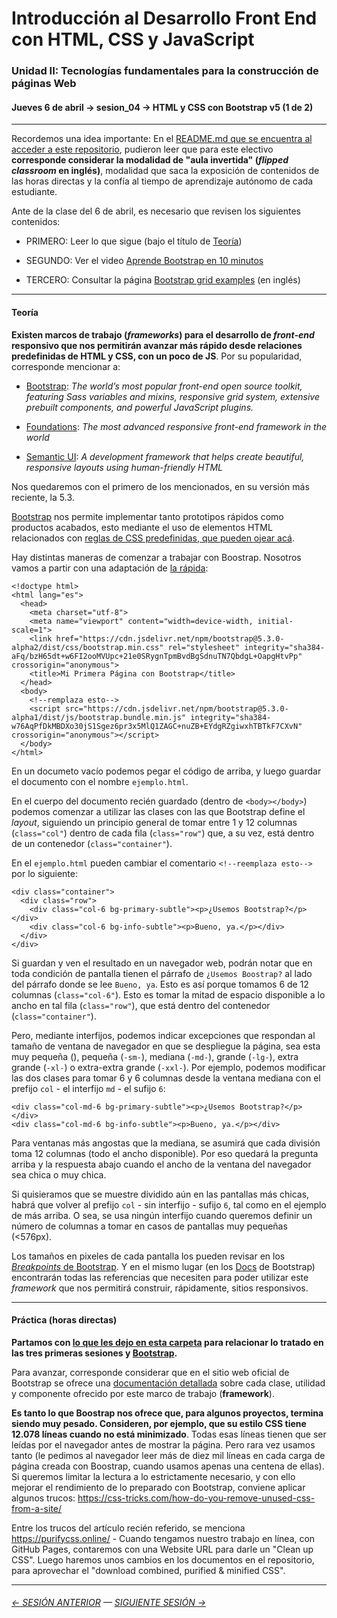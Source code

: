 # Introducción al Desarrollo Front End con HTML, CSS y JavaScript

### Unidad II: Tecnologías fundamentales para la construcción de páginas Web

#### Jueves 6 de abril → sesion_04 → HTML y CSS con Bootstrap v5 (1 de 2)

- - - - - - - - 

Recordemos una idea importante: En el [README.md que se encuentra al acceder a este repositorio](https://github.com/profesorfaco/front-2023-1#readme), pudieron leer que para este electivo **corresponde considerar la modalidad de "aula invertida" (*flipped classroom* en inglés)**, modalidad que saca la exposición de contenidos de las horas directas y la confía al tiempo de aprendizaje autónomo de cada estudiante. 

Ante de la clase del 6 de abril, es necesario que revisen los siguientes contenidos:


- PRIMERO: Leer lo que sigue (bajo el título de [Teoría](#teor%C3%ADa))

- SEGUNDO: Ver el video [Aprende Bootstrap en 10 minutos](https://youtu.be/XXllX0A_9KQ)

- TERCERO: Consultar la página [Bootstrap grid examples](https://getbootstrap.com/docs/5.3/examples/grid/) (en inglés)

- - - - - - - - 

#### Teoría

**Existen marcos de trabajo (*frameworks*) para el desarrollo de *front-end* responsivo que nos permitirán avanzar más rápido desde relaciones predefinidas de HTML y CSS, con un poco de JS**. Por su popularidad, corresponde mencionar a:

- [Bootstrap](https://getbootstrap.com/): *The world’s most popular front-end open source toolkit, featuring Sass variables and mixins, responsive grid system, extensive prebuilt components, and powerful JavaScript plugins.*

- [Foundations](https://get.foundation/): *The most advanced responsive front-end framework in the world* 

- [Semantic UI](https://semantic-ui.com/): *A development framework that helps create beautiful, responsive layouts using human-friendly HTML*

Nos quedaremos con el primero de los mencionados, en su versión más reciente, la 5.3. 

[Bootstrap](https://getbootstrap.com/) nos permite implementar tanto prototipos rápidos como productos acabados, esto mediante el uso de elementos HTML relacionados con [reglas de CSS predefinidas, que pueden ojear acá](https://cdn.jsdelivr.net/npm/bootstrap@5.3.0-alpha2/dist/css/bootstrap.css).

Hay distintas maneras de comenzar a trabajar con Boostrap. Nosotros vamos a partir con una adaptación de [la rápida](https://getbootstrap.com/docs/5.3/getting-started/introduction/#quick-start): 

```
<!doctype html>
<html lang="es">
  <head>
    <meta charset="utf-8">
    <meta name="viewport" content="width=device-width, initial-scale=1">
    <link href="https://cdn.jsdelivr.net/npm/bootstrap@5.3.0-alpha2/dist/css/bootstrap.min.css" rel="stylesheet" integrity="sha384-aFq/bzH65dt+w6FI2ooMVUpc+21e0SRygnTpmBvdBgSdnuTN7QbdgL+OapgHtvPp" crossorigin="anonymous">
    <title>Mi Primera Página con Bootstrap</title>
  </head>
  <body>
    <!--remplaza esto-->
    <script src="https://cdn.jsdelivr.net/npm/bootstrap@5.3.0-alpha1/dist/js/bootstrap.bundle.min.js" integrity="sha384-w76AqPfDkMBDXo30jS1Sgez6pr3x5MlQ1ZAGC+nuZB+EYdgRZgiwxhTBTkF7CXvN" crossorigin="anonymous"></script>
  </body>
</html>
```
En un documeto vacío podemos pegar el código de arriba, y luego guardar el documento con el nombre `ejemplo.html`.

En el cuerpo del documento recién guardado (dentro de `<body></body>`) podemos comenzar a utilizar las clases con las que Bootstrap define el *layout*, siguiendo un principio general de tomar entre 1 y 12 columnas (`class="col"`) dentro de cada fila (`class="row"`) que, a su vez, está dentro de un contenedor (`class="container"`). 

En el `ejemplo.html` pueden cambiar el comentario `<!--reemplaza esto-->` por lo siguiente:

```
<div class="container">
  <div class="row">
    <div class="col-6 bg-primary-subtle"><p>¿Usemos Bootstrap?</p></div>
    <div class="col-6 bg-info-subtle"><p>Bueno, ya.</p></div>
  </div>
</div>
```

Si guardan y ven el resultado en un navegador web, podrán notar que en toda condición de pantalla tienen el párrafo de `¿Usemos Boostrap?` al lado del párrafo donde se lee `Bueno, ya`. Esto es así porque tomamos 6 de 12 columnas (`class="col-6"`). Esto es tomar la mitad de espacio disponible a lo ancho en tal fila (`class="row"`), que está dentro del contenedor (`class="container"`).

Pero, mediante interfijos, podemos indicar excepciones que respondan al tamaño de ventana de navegador en que se despliegue la página, sea esta muy pequeña (), pequeña (`-sm-`), mediana (`-md-`), grande (`-lg-`), extra grande (`-xl-`) o extra-extra grande (`-xxl-`). Por ejemplo, podemos modificar las dos clases para tomar 6 y 6 columnas desde la ventana mediana con el prefijo `col` - el interfijo `md` - el sufijo `6`:  

```
<div class="col-md-6 bg-primary-subtle"><p>¿Usemos Bootstrap?</p></div>
<div class="col-md-6 bg-info-subtle"><p>Bueno, ya.</p></div> 
```

Para ventanas más angostas que la mediana, se asumirá que cada división toma 12 columnas (todo el ancho disponible). Por eso quedará la pregunta arriba y la respuesta abajo cuando el ancho de la ventana del navegador sea chica o muy chica.

Si quisieramos que se muestre dividido aún en las pantallas más chicas, habrá que volver al prefijo `col` - sin interfijo - sufijo `6`, tal como en el ejemplo de más arriba. O sea, se usa ningún interfijo cuando queremos definir un número de columnas a tomar en casos de pantallas muy pequeñas (<576px). 

Los tamaños en pixeles de cada pantalla los pueden revisar en los [*Breakpoints* de Bootstrap](https://getbootstrap.com/docs/5.3/layout/breakpoints/#available-breakpoints). Y en el mismo lugar (en los [Docs](https://getbootstrap.com/docs/5.3/getting-started/introduction/) de Bootstrap) encontrarán todas las referencias que necesiten para poder utilizar este *framework* que nos permitirá construir, rápidamente, sitios responsivos.

- - - - - - 

#### Práctica (horas directas)

**Partamos con [lo que les dejo en esta carpeta](https://profesorfaco.github.io/front-2023-1/sesion_04/index.html) para relacionar lo tratado en las tres primeras sesiones y [Bootstrap](https://getbootstrap.com/).**

Para avanzar, corresponde considerar que en el sitio web oficial de Bootstrap se ofrece una [documentación detallada](https://getbootstrap.com/docs/5.3/getting-started/introduction/) sobre cada clase, utilidad y componente ofrecido por este marco de trabajo (**framework**). 

**Es tanto lo que Boostrap nos ofrece que, para algunos proyectos, termina siendo muy pesado. Consideren, por ejemplo, que su estilo CSS tiene 12.078 líneas cuando no está minimizado**. Todas esas líneas tienen que ser leídas por el navegador antes de mostrar la página. Pero rara vez usamos tanto (le pedimos al navegador leer más de diez mil líneas en cada carga de página creada con Boostrap, cuando usamos apenas una centena de ellas). Si queremos limitar la lectura a lo estrictamente necesario, y con ello mejorar el rendimiento de lo preparado con Bootstrap, conviene aplicar algunos trucos: https://css-tricks.com/how-do-you-remove-unused-css-from-a-site/ 

Entre los trucos del artículo recién referido, se menciona https://purifycss.online/ - Cuando tengamos nuestro trabajo en línea, con GitHub Pages, contaremos con una Website URL para darle un "Clean up CSS". Luego haremos unos cambios en los documentos en el repositorio, para aprovechar el "download combined, purified & minified CSS".


- - - - - - - 

###### [← SESIÓN ANTERIOR](https://github.com/profesorfaco/front-2023-1/tree/main/sesion_03) — [SIGUIENTE SESIÓN →](https://github.com/profesorfaco/front-2023-1/tree/main/sesion_05)
